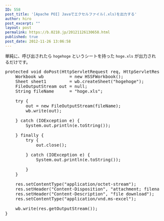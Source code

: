 ```yaml
---
ID: 558
post_title: '[Apache POI] Javaでエクセルファイル(.xls)を出力する'
author: hiro
post_excerpt: ""
layout: post
permalink: https://b.0218.jp/20121126130658.html
published: true
post_date: 2012-11-26 13:06:58
---
```

単純に、呼び出されたら <code>hogehoge</code> というシートを持った <code>hoge.xls</code> が出力されるだけです。
<pre class="prettyprint linenums">
protected void doPost(HttpServletRequest req, HttpServletResponse res) throws ServletException, IOException {
	Workbook wb          = new HSSFWorkbook();
	Sheet sheet1         = wb.createSheet("hogehoge");
	FileOutputStream out = null;
	String fileName      = "hoge.xls";

	try {
		out = new FileOutputStream(fileName);
		wb.write(out);

	} catch (IOException e) {
		System.out.println(e.toString());

	} finally {
		try {
			out.close();

		} catch (IOException e) {
			System.out.println(e.toString());

		}
	}

	res.setContentType("application/octet-stream");
	res.setHeader("Content-Disposition", "attachment; filename="+ fileName);
	res.setHeader("Content-Description", "file download");
	res.setContentType("application/vnd.ms-excel");

	wb.write(res.getOutputStream());
}
</pre>